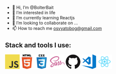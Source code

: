- 👋 Hi, I’m @BolterBait
- 👀 I’m interested in life
- 🌱 I’m currently learning Reactjs
- 💞️ I’m looking to collaborate on ...
- 📫 How to reach me osvyatobog@gmail.com

<h2>Stack and tools I use:</h2>
<a href=""><img align="left" src="./images/alternative_icons/javascript.png" alt="logo" width="48px"/></a>
<a href=""><img align="left"src="./images/alternative_icons/html.png" alt="logo" width="48px"/></a>
<a href=""><img src="./images/alternative_icons/css.png" alt="logo" width="48px"/></a>
<a href=""><img src="./images/alternative_icons/sass.png" alt="logo" width="48px"/></a>
<a href=""><img src="./images/alternative_icons/github.png" alt="logo" width="48px"/></a>
<a href=""><img src="./images/alternative_icons/visual-studio-code.png" alt="logo" width="48px"/></a>
<a href=""><img src="./images/alternative_icons/react.png" alt="logo" width="48px"/></a>
<!---
BolterBait/BolterBait is a ✨ special ✨ repository because its `README.md` (this file) appears on your GitHub profile.
You can click the Preview link to take a look at your changes.
--->
